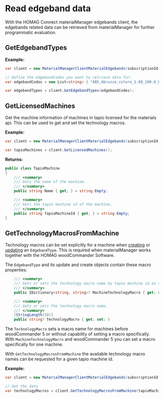 # Read edgeband data

With the HOMAG Connect materialManager edgebands client, the edgebands related data can be retrieved from materialManager for further programmatic evaluation.

## GetEdgebandTypes

**Example:**

```csharp
var client = new MaterialManagerClientMaterialEdgebands(subscriptionId, authorizationKey);

// Define the edgebandCodes you want to retrieve data for:
var edgebandCodes = new List<string> { "ABS_Abruzzo_colore_1.00_100.0_HM", "ACR_Buche_mit_Silberstreifen_2.00_43.0_HM" };

var edgebandTypes = client.GetEdgebandTypes(edgebandCodes);


```

## GetLicensedMachines

Get the machine information of machines in tapio licensed for the materials api. This can be used to get and set the technology macros.

**Example:**

```csharp
var client = new MaterialManagerClientMaterialEdgebands(subscriptionId, authorizationKey);

var tapioMachines = client.GetLicensedMachines();
```

**Returns:**

```csharp
public class TapioMachine
{
    /// <summary>
    /// Gets the name of the machine.
    /// </summary>
    public string Name { get; } = string.Empty;

    /// <summary>
    /// Gets the tapio machine id of the machine.
    /// </summary>
    public string TapioMachineId { get; } = string.Empty;
}
```

## GetTechnologyMacrosFromMachine

Technology macros can be set explicitly for a machine when [creating](../../Create/Edgebands/Readme.md) or [updating](../../Update/Edgebands/Readme.md) an `EdgebandType`. This is required when materialManager works together with the HOMAG woodCommander Software.

The `EdgebandType` and its update and create objects contain these macro properties:

```csharp
    /// <summary>
    /// Gets or sets the technology macro name by tapio machine id as the key.
    /// </summary>
    public IDictionary<string, string>? MachineTechnologyMacro { get; set; }

    /// <summary>
    /// Gets or sets the technology macro name.
    /// </summary>
    [StringLength(50)]
    public string? TechnologyMacro { get; set; }
```

The `TechnologyMacro` sets a macro name for machines before woodCommander 5 or without capability of setting a macro specifically.
With `MachineTechnologyMacro` and woodCommander 5 you can set a macro specifically for one machine.

With `GetTechnologyMacrosFromMachine` the available technology macro names can be requested for a given tapio machine id.

**Example:**

```csharp
var client = new MaterialManagerClientMaterialEdgebands(subscriptionId, authorizationKey);

// Get the data
var technologyMacros = client.GetTechnologyMacrosFromMachine(tapioMachineId);
```
